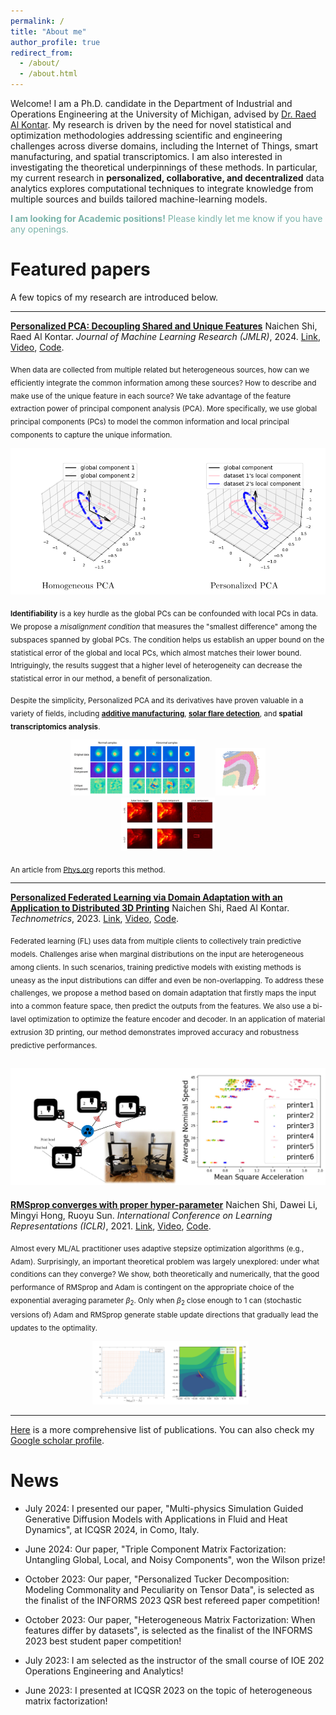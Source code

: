 ```yaml
---
permalink: /
title: "About me"
author_profile: true
redirect_from: 
  - /about/
  - /about.html
---
```




Welcome! I am a Ph.D. candidate in the Department of Industrial and Operations Engineering at the University of Michigan, advised by [Dr. Raed Al Kontar](https://alkontar.engin.umich.edu/). My research is driven by the need for novel statistical and optimization methodologies addressing scientific and engineering challenges across diverse domains, including the Internet of Things, smart manufacturing, and spatial transcriptomics. I am also interested in investigating the theoretical underpinnings of these methods. In particular, my current research in **personalized, collaborative, and decentralized** data analytics explores computational techniques to integrate knowledge from multiple sources and builds tailored machine-learning models.  

<span style="color:#7bb3a9">**I am looking for Academic positions!** Please kindly let me know if you have any openings.</span>

Featured papers
======
A few topics of my research are introduced below.

---

<ins>**Personalized PCA: Decoupling Shared and Unique Features**</ins> 
Naichen Shi, Raed Al Kontar. *Journal of Machine Learning Research (JMLR)*, 2024. [Link](https://www.jmlr.org/papers/v25/22-0810.html), [Video](https://www.youtube.com/watch?v=9XWY745ZFPM), [Code](https://github.com/UMDataScienceLab/Personalized_PCA).

<sub> When data are collected from multiple related but heterogeneous sources, how can we efficiently integrate the common information among these sources? How to describe and make use of the unique feature in each source? We take advantage of the feature extraction power of principal component analysis (PCA). More specifically, we use global principal components (PCs) to model the common information and local principal components to capture the unique information.  </sub>

![Personalized PCA](./images/perpca.png)

<sub> **Identifiability** is a key hurdle as the global PCs can be confounded with local PCs in data. We propose a *misalignment condition* that measures the "smallest difference" among the subspaces spanned by global PCs. The condition helps us establish an upper bound on the statistical error of the global and local PCs, which almost matches their lower bound. Intriguingly, the results suggest that a higher level of heterogeneity can decrease the statistical error in our method, a benefit of personalization.  </sub>

<sub>Despite the simplicity, Personalized PCA and its derivatives have proven valuable in a variety of fields, including [**additive manufacturing**](https://www.sciencedirect.com/science/article/abs/pii/S0278612524000694), [**solar flare detection**](https://arxiv.org/pdf/2309.03439), and **spatial transcriptomics analysis**.</sub>

<p align="center">
  <img src="images/3dprinting.png" alt="3D printing" width="200" style="display: inline-block; margin: 0 10px;"/>
  <img src="images/srt.png" alt="Spatial transcriptomics" width="80" style="display: inline-block; margin: 0 10px;"/>
  <img src="images/solarflare.png" alt="Solar flare" width="150" style="display: inline-block; margin: 0 10px;"/>
</p>

<sub> An article from [Phys.org](https://phys.org/news/2024-03-statistical-tool-distinguish-unique-features.html) reports this method. </sub>

---

<ins>**Personalized Federated Learning via Domain Adaptation with an Application to Distributed 3D Printing**</ins> 
Naichen Shi, Raed Al Kontar. *Technometrics*, 2023. [Link](https://www.tandfonline.com/doi/abs/10.1080/00401706.2022.2157882?journalCode=utch20), [Video](https://www.youtube.com/watch?v=wOV8ZwdHgJ0), [Code](https://github.com/UMDataScienceLab/Personalized_FL_with_DA).

<sub> Federated learning (FL) uses data from multiple clients to collectively train predictive models. Challenges arise when marginal distributions on the input are heterogeneous among clients. In such scenarios, training predictive models with existing methods is uneasy as the input distributions can differ and even be non-overlapping.  To address these challenges, we propose a method based on domain adaptation that firstly maps the input into a common feature space, then predict the outputs from the features. We also use a bi-lavel optimization to optimize the feature encoder and decoder. In an application of material extrusion 3D printing, our method demonstrates improved accuracy and robustness predictive performances.</sub>

![3D printing examples](./images/pflda.png)
---

<ins>**RMSprop converges with proper hyper-parameter**</ins>
Naichen Shi, Dawei Li, Mingyi Hong, Ruoyu Sun. *International Conference on Learning Representations (ICLR)*, 2021. [Link](https://openreview.net/forum?id=3UDSdyIcBDA), [Video](https://iclr.cc/virtual/2021/spotlight/3415), [Code](https://github.com/soundsinteresting/RMSprop).


<sub>Almost every ML/AL practitioner uses adaptive stepsize optimization algorithms (e.g., Adam). Surprisingly, an important theoretical problem was largely unexplored: under what conditions can they converge? We show, both theoretically and numerically, that the good performance of RMSprop and Adam is contingent on the appropriate choice of the exponential averaging parameter $\beta_2$. Only when $\beta_2$ close enough to 1 can (stochastic versions of) Adam and RMSprop generate stable update directions that gradually lead the updates to the optimality. </sub>

<p align="center">
  <img src="images/adamconverge.png" alt="Adam updates" width="250" style="display: inline-block; margin: 0 10px;"/>

</p>

---

[Here](https://naichenshi.github.io/publications/) is a more comprehensive list of publications. You can also check my [Google scholar profile](https://scholar.google.com/citations?user=9DVanY4AAAAJ&hl=en).

News
======
- July 2024: I presented our paper,  "Multi-physics Simulation Guided Generative Diffusion Models with Applications in Fluid and Heat Dynamics", at ICQSR 2024, in Como, Italy.

- June 2024: Our paper, "Triple Component Matrix Factorization: Untangling Global, Local, and Noisy Components", won the Wilson prize!

- October 2023: Our paper, "Personalized Tucker Decomposition: Modeling Commonality and Peculiarity on Tensor Data",  is selected as the finalist of the INFORMS 2023 QSR best refereed paper competition!

- October 2023: Our paper, "Heterogeneous Matrix Factorization: When features differ by datasets", is selected as the finalist of the INFORMS 2023 best student paper competition!

- July 2023: I am selected as the instructor of the small course of IOE 202 Operations Engineering and Analytics!

- June 2023: I presented at ICQSR 2023 on the topic of heterogeneous matrix factorization!


